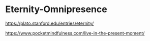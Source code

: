 # Eternity-Omnipresence
https://plato.stanford.edu/entries/eternity/

https://www.pocketmindfulness.com/live-in-the-present-moment/
